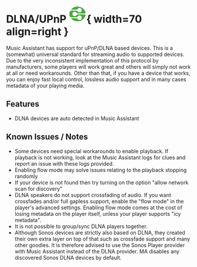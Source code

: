 # DLNA/UPnP ![Preview image](../assets/icons/dlna-icon.svg){ width=70 align=right }

Music Assistant has support for uPnP/DLNA based devices. This is a (somewhat) universal standard for streaming audio to supported devices. Due to the very inconsistent implementation of this protocol by manufacturers, some players will work great and others will simply not work at all or need workarounds. Other than that, if you have a device that works, you can enjoy fast local control, lossless audio support and in many cases metadata of your playing media.

## Features

- DLNA devices are auto detected in Music Assistant

## Known Issues / Notes

- Some devices need special workarounds to enable playback. If playback is not working, look at the Music Assistant logs for clues and report an issue with these logs provided. 
- Enabling flow mode may solve issues relating to the playback stopping randomly 
- If your device is not found then try turning on the option "allow network scan for discovery"
- DLNA speakers do not support crossfading of audio. If you want crossfades and/or full gapless support, enable the "flow mode" in the player's advanced settings. Enabling flow mode comes at the cost of losing metadata on the player itself, unless your player supports "icy metadata".
- It is not possible to group/sync DLNA players together.
- Although Sonos devices are strictly also based on DLNA, they created their own extra layer on top of that such as crossfade support and many other goodies. It is therefore advised to use the Sonos Player provider with Music Assistant instead of the DLNA provider. MA disables any discovered Sonos DLNA devices by default.
